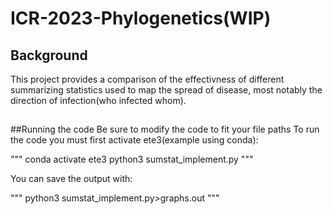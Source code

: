 # ICR-2023-Phylogenetics(WIP)

## Background

This project provides a comparison of the effectivness of different summarizing statistics used to map the spread of disease, most notably the direction of infection(who infected whom).

##

##Running the code
Be sure to modify the code to fit your file paths
To run the code you must first activate ete3(example using conda):

"""
conda activate ete3
python3 sumstat_implement.py
"""

You can save the output with:

"""
python3 sumstat_implement.py>graphs.out
"""
